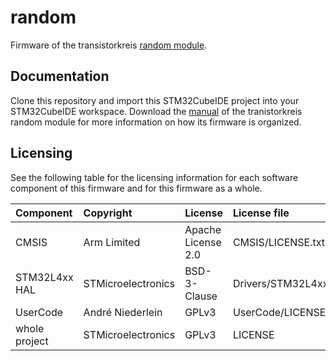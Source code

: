 # random
Firmware of the transistorkreis [random module](https://transistorkreis.de/hardware).

## Documentation 
Clone this repository and import this STM32CubeIDE project into your STM32CubeIDE workspace.
Download the [manual](https://transistorkreis.de/manuals/) of the tranistorkreis random module for more information on how its firmware is organized.

## Licensing
See the following table for the licensing information for each software component of this firmware and for this firmware as a whole.

| Component     | Copyright          | License            | License file                             |
|:---------     |:---------          |:-------            |:------------                             |
| CMSIS         | Arm Limited        | Apache License 2.0 | CMSIS/LICENSE.txt                        |
| STM32L4xx HAL | STMicroelectronics | BSD-3-Clause       | Drivers/STM32L4xx_HAL_Driver/LICENSE.txt |
| UserCode      | André Niederlein   | GPLv3              | UserCode/LICENSE                         |
| whole project | STMicroelectronics | GPLv3              | LICENSE                                  |
